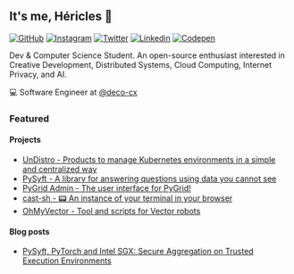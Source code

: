 ## It's me, Héricles 👋 

[![GitHub](https://img.shields.io/badge/GitHub-100000?style=for-the-badge&logo=github&logoColor=white)](https://github.com/monuelo) [![Instagram](https://img.shields.io/badge/Instagram-E4405F?style=for-the-badge&logo=instagram&logoColor=white)](https://www.instagram.com/hericl.es/) [![Twitter](https://img.shields.io/badge/Twitter-1DA1F2?style=for-the-badge&logo=twitter&logoColor=white)](https://twitter.com/LittlePiccklee) [![Linkedin](https://img.shields.io/badge/LinkedIn-0077B5?style=for-the-badge&logo=linkedin&logoColor=white)](https://linkedin.com/in/hericles) [![Codepen](https://img.shields.io/badge/Codepen-000000?style=for-the-badge&logo=codepen&logoColor=white
)](https://codepen.io/monuel)


Dev & Computer Science Student. An open-source enthusiast interested in Creative Development, Distributed Systems, Cloud Computing, Internet Privacy, and AI.

💻 Software Engineer at [@deco-cx](https://github.com/deco-cx)  


### Featured 	

#### Projects	

- [UnDistro - Products to manage Kubernetes environments in a simple and centralized way](https://undistro.io)  
- [PySyft - A library for answering questions using data you cannot see](https://github.com/OpenMined/PySyft)  
- [PyGrid Admin - The user interface for PyGrid!](https://github.com/OpenMined/pygrid-admin) 
- [cast-sh - :pager: An instance of your terminal in your browser](https://github.com/monuelo/cast-sh)	
- [OhMyVector - Tool and scripts for Vector robots](https://github.com/OhMyVector)
    
#### Blog posts	
- [PySyft, PyTorch and Intel SGX: Secure Aggregation on Trusted Execution Environments](https://medium.com/pytorch/pysyft-pytorch-and-intel-sgx-secure-aggregation-on-trusted-execution-environments-2f582c8df831)
